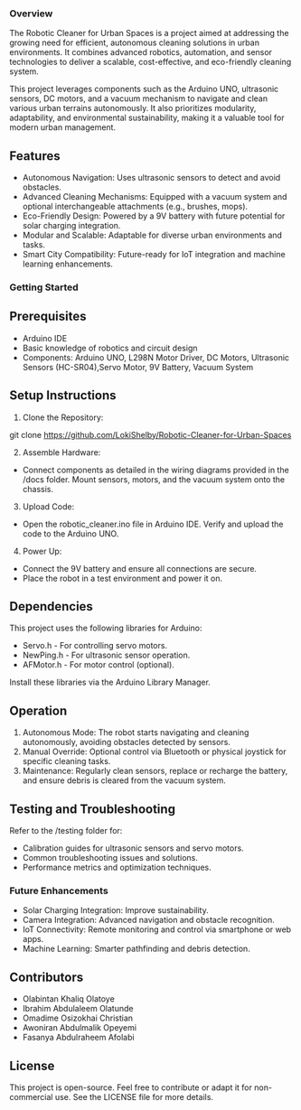 ### Overview


The Robotic Cleaner for Urban Spaces is a project aimed at addressing the growing need for efficient, autonomous cleaning solutions in urban environments. It combines advanced robotics, automation, and sensor technologies to deliver a scalable, cost-effective, and eco-friendly cleaning system.

This project leverages components such as the Arduino UNO, ultrasonic sensors, DC motors, and a vacuum mechanism to navigate and clean various urban terrains autonomously. It also prioritizes modularity, adaptability, and environmental sustainability, making it a valuable tool for modern urban management.

## Features
* Autonomous Navigation: Uses ultrasonic sensors to detect and avoid obstacles.
* Advanced Cleaning Mechanisms: Equipped with a vacuum system and optional interchangeable attachments (e.g., brushes, mops).
* Eco-Friendly Design: Powered by a 9V battery with future potential for solar charging integration.
* Modular and Scalable: Adaptable for diverse urban environments and tasks.
* Smart City Compatibility: Future-ready for IoT integration and machine learning enhancements.


### Getting Started


## Prerequisites


* Arduino IDE
* Basic knowledge of robotics and circuit design
* Components: Arduino UNO, L298N Motor Driver, DC Motors, Ultrasonic Sensors (HC-SR04),Servo Motor, 9V Battery, Vacuum System


## Setup Instructions
1. Clone the Repository:

git clone <https://github.com/LokiShelby/Robotic-Cleaner-for-Urban-Spaces>


2. Assemble Hardware:

* Connect components as detailed in the wiring diagrams provided in the /docs folder.
Mount sensors, motors, and the vacuum system onto the chassis.

3. Upload Code:

* Open the robotic_cleaner.ino file in Arduino IDE.
Verify and upload the code to the Arduino UNO.

4. Power Up:

* Connect the 9V battery and ensure all connections are secure.
* Place the robot in a test environment and power it on.


## Dependencies
This project uses the following libraries for Arduino:

* Servo.h - For controlling servo motors.
* NewPing.h - For ultrasonic sensor operation.
* AFMotor.h - For motor control (optional).

Install these libraries via the Arduino Library Manager.

## Operation
1. Autonomous Mode:
The robot starts navigating and cleaning autonomously, avoiding obstacles detected by sensors.
2. Manual Override:
Optional control via Bluetooth or physical joystick for specific cleaning tasks.
3. Maintenance:
Regularly clean sensors, replace or recharge the battery, and ensure debris is cleared from the vacuum system.


## Testing and Troubleshooting


Refer to the /testing folder for:

* Calibration guides for ultrasonic sensors and servo motors.
* Common troubleshooting issues and solutions.
* Performance metrics and optimization techniques.


### Future Enhancements
* Solar Charging Integration: Improve sustainability.
* Camera Integration: Advanced navigation and obstacle recognition.
* IoT Connectivity: Remote monitoring and control via smartphone or web apps.
* Machine Learning: Smarter pathfinding and debris detection.


## Contributors

* Olabintan Khaliq Olatoye
* Ibrahim Abdulaleem Olatunde
* Omadime Osizokhai Christian
* Awoniran Abdulmalik Opeyemi
* Fasanya Abdulraheem Afolabi
## License

This project is open-source. Feel free to contribute or adapt it for non-commercial use. See the LICENSE file for more details.